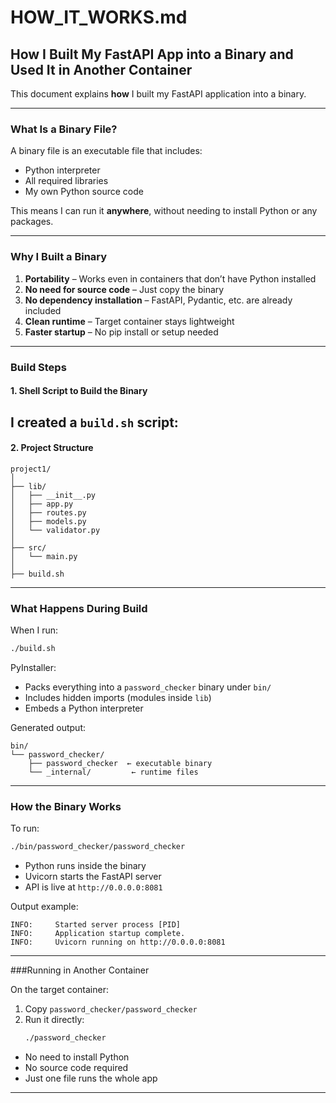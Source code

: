 # HOW_IT_WORKS.md

## How I Built My FastAPI App into a Binary and Used It in Another Container

This document explains **how** I built my FastAPI application into a binary.

---

### What Is a Binary File?

A binary file is an executable file that includes:
- Python interpreter
- All required libraries
- My own Python source code

This means I can run it **anywhere**, without needing to install Python or any packages.

---

### Why I Built a Binary

1. **Portability** – Works even in containers that don’t have Python installed  
2. **No need for source code** – Just copy the binary  
3. **No dependency installation** – FastAPI, Pydantic, etc. are already included  
4. **Clean runtime** – Target container stays lightweight  
5. **Faster startup** – No pip install or setup needed

---

### Build Steps

#### 1. Shell Script to Build the Binary

I created a `build.sh` script:
---

#### 2. Project Structure

```
project1/
│
├── lib/
│   ├── __init__.py
│   ├── app.py
│   ├── routes.py
│   ├── models.py
│   └── validator.py
│
├── src/
│   └── main.py
│
├── build.sh
```

---

### What Happens During Build

When I run:

```bash
./build.sh
```

PyInstaller:
- Packs everything into a `password_checker` binary under `bin/`
- Includes hidden imports (modules inside `lib`)
- Embeds a Python interpreter

Generated output:
```
bin/
└── password_checker/
    ├── password_checker  ← executable binary
    └── _internal/         ← runtime files
```

---

###  How the Binary Works

To run:

```bash
./bin/password_checker/password_checker
```

- Python runs inside the binary
- Uvicorn starts the FastAPI server
- API is live at `http://0.0.0.0:8081`

Output example:

```
INFO:     Started server process [PID]
INFO:     Application startup complete.
INFO:     Uvicorn running on http://0.0.0.0:8081
```

---

###Running in Another Container

On the target container:
1. Copy `password_checker/password_checker`
2. Run it directly:
   ```bash
   ./password_checker
   ```

- No need to install Python  
- No source code required  
- Just one file runs the whole app

---

